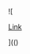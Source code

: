 ![

<a href= ../../../../../../../img/onload/../../\github.com/r89shi/r89shi.github.io/blob/master/teste.js >Link<a>

](()
